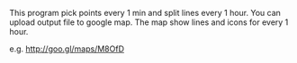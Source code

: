This program pick points every 1 min and split lines every 1 hour.
You can upload output file to google map.
The map show lines and icons for every 1 hour.

e.g.
http://goo.gl/maps/M8OfD

